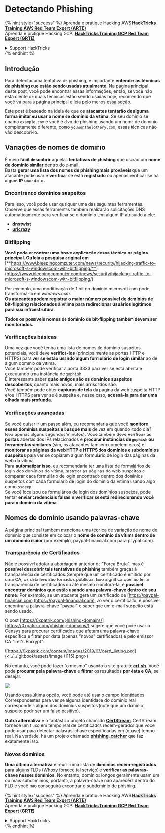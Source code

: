 # Detectando Phishing

{% hint style="success" %}
Aprenda e pratique Hacking AWS:<img src="/.gitbook/assets/arte.png" alt="" data-size="line">[**HackTricks Training AWS Red Team Expert (ARTE)**](https://training.hacktricks.xyz/courses/arte)<img src="/.gitbook/assets/arte.png" alt="" data-size="line">\
Aprenda e pratique Hacking GCP: <img src="/.gitbook/assets/grte.png" alt="" data-size="line">[**HackTricks Training GCP Red Team Expert (GRTE)**<img src="/.gitbook/assets/grte.png" alt="" data-size="line">](https://training.hacktricks.xyz/courses/grte)

<details>

<summary>Support HackTricks</summary>

* Confira os [**planos de assinatura**](https://github.com/sponsors/carlospolop)!
* **Junte-se ao** 💬 [**grupo do Discord**](https://discord.gg/hRep4RUj7f) ou ao [**grupo do telegram**](https://t.me/peass) ou **siga**-nos no **Twitter** 🐦 [**@hacktricks\_live**](https://twitter.com/hacktricks\_live)**.**
* **Compartilhe truques de hacking enviando PRs para os repositórios do** [**HackTricks**](https://github.com/carlospolop/hacktricks) e [**HackTricks Cloud**](https://github.com/carlospolop/hacktricks-cloud).

</details>
{% endhint %}

## Introdução

Para detectar uma tentativa de phishing, é importante **entender as técnicas de phishing que estão sendo usadas atualmente**. Na página principal deste post, você pode encontrar essas informações, então, se você não está ciente de quais técnicas estão sendo usadas hoje, recomendo que você vá para a página principal e leia pelo menos essa seção.

Este post é baseado na ideia de que os **atacantes tentarão de alguma forma imitar ou usar o nome de domínio da vítima**. Se seu domínio se chama `example.com` e você é alvo de phishing usando um nome de domínio completamente diferente, como `youwonthelottery.com`, essas técnicas não vão descobri-lo.

## Variações de nomes de domínio

É meio **fácil** **descobrir** aquelas **tentativas de phishing** que usarão um **nome de domínio similar** dentro do e-mail.\
Basta **gerar uma lista dos nomes de phishing mais prováveis** que um atacante pode usar e **verificar** se está **registrado** ou apenas verificar se há algum **IP** usando-o.

### Encontrando domínios suspeitos

Para isso, você pode usar qualquer uma das seguintes ferramentas. Observe que essas ferramentas também realizarão solicitações DNS automaticamente para verificar se o domínio tem algum IP atribuído a ele:

* [**dnstwist**](https://github.com/elceef/dnstwist)
* [**urlcrazy**](https://github.com/urbanadventurer/urlcrazy)

### Bitflipping

**Você pode encontrar uma breve explicação dessa técnica na página principal. Ou leia a pesquisa original em** [**https://www.bleepingcomputer.com/news/security/hijacking-traffic-to-microsoft-s-windowscom-with-bitflipping/**](https://www.bleepingcomputer.com/news/security/hijacking-traffic-to-microsoft-s-windowscom-with-bitflipping/)

Por exemplo, uma modificação de 1 bit no domínio microsoft.com pode transformá-lo em _windnws.com._\
**Os atacantes podem registrar o maior número possível de domínios de bit-flipping relacionados à vítima para redirecionar usuários legítimos para sua infraestrutura**.

**Todos os possíveis nomes de domínio de bit-flipping também devem ser monitorados.**

### Verificações básicas

Uma vez que você tenha uma lista de nomes de domínio suspeitos potenciais, você deve **verificá-los** (principalmente as portas HTTP e HTTPS) para **ver se estão usando algum formulário de login similar** ao de algum domínio da vítima.\
Você também pode verificar a porta 3333 para ver se está aberta e executando uma instância de `gophish`.\
É interessante saber **quão antigos são os domínios suspeitos descobertos**, quanto mais novos, mais arriscados são.\
Você também pode obter **capturas de tela** da página da web suspeita HTTP e/ou HTTPS para ver se é suspeita e, nesse caso, **acessá-la para dar uma olhada mais profunda**.

### Verificações avançadas

Se você quiser ir um passo além, eu recomendaria que você **monitore esses domínios suspeitos e busque mais** de vez em quando (todo dia? leva apenas alguns segundos/minutos). Você também deve **verificar** as **portas** abertas dos IPs relacionados e **procurar instâncias de `gophish` ou ferramentas similares** (sim, os atacantes também cometem erros) e **monitorar as páginas da web HTTP e HTTPS dos domínios e subdomínios suspeitos** para ver se copiaram algum formulário de login das páginas da web da vítima.\
Para **automatizar isso**, eu recomendaria ter uma lista de formulários de login dos domínios da vítima, rastrear as páginas da web suspeitas e comparar cada formulário de login encontrado dentro dos domínios suspeitos com cada formulário de login do domínio da vítima usando algo como `ssdeep`.\
Se você localizou os formulários de login dos domínios suspeitos, pode tentar **enviar credenciais falsas** e **verificar se está redirecionando você para o domínio da vítima**.

## Nomes de domínio usando palavras-chave

A página principal também menciona uma técnica de variação de nome de domínio que consiste em colocar o **nome de domínio da vítima dentro de um domínio maior** (por exemplo, paypal-financial.com para paypal.com).

### Transparência de Certificados

Não é possível adotar a abordagem anterior de "Força Bruta", mas é **possível descobrir tais tentativas de phishing** também graças à transparência de certificados. Sempre que um certificado é emitido por uma CA, os detalhes são tornados públicos. Isso significa que, ao ler a transparência de certificados ou até mesmo monitorá-la, é **possível encontrar domínios que estão usando uma palavra-chave dentro de seu nome**. Por exemplo, se um atacante gera um certificado de [https://paypal-financial.com](https://paypal-financial.com), ao ver o certificado, é possível encontrar a palavra-chave "paypal" e saber que um e-mail suspeito está sendo usado.

O post [https://0xpatrik.com/phishing-domains/](https://0xpatrik.com/phishing-domains/) sugere que você pode usar o Censys para procurar certificados que afetam uma palavra-chave específica e filtrar por data (apenas "novos" certificados) e pelo emissor CA "Let's Encrypt":

![https://0xpatrik.com/content/images/2018/07/cert\_listing.png](<../../.gitbook/assets/image (1115).png>)

No entanto, você pode fazer "o mesmo" usando o site gratuito [**crt.sh**](https://crt.sh). Você pode **procurar pela palavra-chave** e **filtrar** os resultados **por data e CA**, se desejar.

![](<../../.gitbook/assets/image (519).png>)

Usando essa última opção, você pode até usar o campo Identidades Correspondentes para ver se alguma identidade do domínio real corresponde a algum dos domínios suspeitos (note que um domínio suspeito pode ser um falso positivo).

**Outra alternativa** é o fantástico projeto chamado [**CertStream**](https://medium.com/cali-dog-security/introducing-certstream-3fc13bb98067). CertStream fornece um fluxo em tempo real de certificados recém-gerados que você pode usar para detectar palavras-chave especificadas em (quase) tempo real. Na verdade, há um projeto chamado [**phishing\_catcher**](https://github.com/x0rz/phishing\_catcher) que faz exatamente isso.

### **Novos domínios**

**Uma última alternativa** é reunir uma lista de **domínios recém-registrados** para alguns TLDs ([Whoxy](https://www.whoxy.com/newly-registered-domains/) fornece tal serviço) e **verificar as palavras-chave nesses domínios**. No entanto, domínios longos geralmente usam um ou mais subdomínios, portanto, a palavra-chave não aparecerá dentro do FLD e você não conseguirá encontrar o subdomínio de phishing.

{% hint style="success" %}
Aprenda e pratique Hacking AWS:<img src="/.gitbook/assets/arte.png" alt="" data-size="line">[**HackTricks Training AWS Red Team Expert (ARTE)**](https://training.hacktricks.xyz/courses/arte)<img src="/.gitbook/assets/arte.png" alt="" data-size="line">\
Aprenda e pratique Hacking GCP: <img src="/.gitbook/assets/grte.png" alt="" data-size="line">[**HackTricks Training GCP Red Team Expert (GRTE)**<img src="/.gitbook/assets/grte.png" alt="" data-size="line">](https://training.hacktricks.xyz/courses/grte)

<details>

<summary>Support HackTricks</summary>

* Confira os [**planos de assinatura**](https://github.com/sponsors/carlospolop)!
* **Junte-se ao** 💬 [**grupo do Discord**](https://discord.gg/hRep4RUj7f) ou ao [**grupo do telegram**](https://t.me/peass) ou **siga**-nos no **Twitter** 🐦 [**@hacktricks\_live**](https://twitter.com/hacktricks\_live)**.**
* **Compartilhe truques de hacking enviando PRs para os repositórios do** [**HackTricks**](https://github.com/carlospolop/hacktricks) e [**HackTricks Cloud**](https://github.com/carlospolop/hacktricks-cloud).

</details>
{% endhint %}
